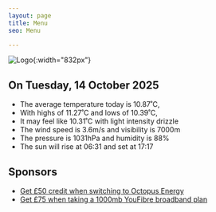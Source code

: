 ```yaml
---
layout: page
title: Menu
seo: Menu

---
```


![Logo](/images/logo.jpg){:width="832px"}

<!-- weather_marker starts -->
## On Tuesday, 14 October 2025

- The average temperature today is 10.87˚C,
- With highs of 11.27˚C and lows of 10.39˚C,
- It may feel like 10.31˚C with light intensity drizzle
- The wind speed is 3.6m/s and visibility is 7000m
- The pressure is 1031hPa and humidity is 88%
- The sun will rise at 06:31 and set at 17:17

<!-- weather_marker ends -->

## Sponsors

- [Get £50 credit when switching to Octopus Energy](https://bit.ly/3oD1nnS)
- [Get £75 when taking a 1000mb YouFibre broadband plan](https://aklam.io/91zWhU?)

